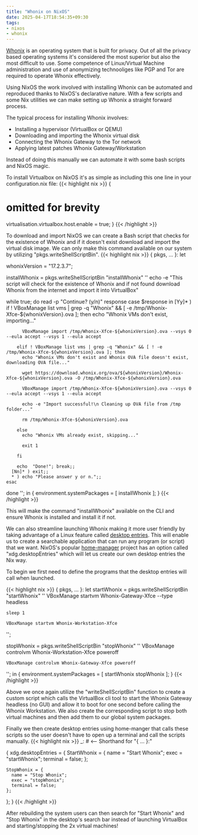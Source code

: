 ```yaml
---
title: "Whonix on NixOS"
date: 2025-04-17T18:54:35+09:30
tags:
- nixos
- whonix
---
```

[Whonix](https://www.whonix.org/) is an operating system that is built for privacy. Out of all the privacy based operating systems it's considered the most superior but also the most difficult to use. Some competence of Linux/Virtual Machine administration and use of anonymizing technooliges like PGP and Tor are required to operate Whonix effectively. 

Using NixOS the work involved with installing Whonix can be automated and reproduced thanks to NixOS's declarative nature. With a few scripts and some Nix utilities we can make setting up Whonix a straight forward process.

The typical process for installing Whonix involves:
- Installing a hypervisor (VirtualBox or QEMU)
- Downloading and importing the Whonix virtual disk
- Connecting the Whonix Gateway to the Tor network
- Applying latest patches Whonix Gateway/Workstation

Instead of doing this manually we can automate it with some bash scripts and NixOS magic.

To install Virtualbox on NixOS it's as simple as including this one line in your configuration.nix file:
{{< highlight nix >}}
{
  # omitted for brevity

  virtualisation.virtualbox.host.enable = true;
}
{{< /highlight >}}

To download and import NixOS we can create a Bash script that checks for the existence of Whonix and if it doesn't exist download and import the virtual disk image. We can only make this command available on our system by utilizing "pkgs.writeShellScriptBin".
{{< highlight nix >}}
{ pkgs, ... }: let

whonixVersion = "17.2.3.7";

installWhonix = pkgs.writeShellScriptBin "installWhonix" ''
  echo -e "This script will check for the existence of Whonix and if not found download Whonix from the internet and import it into VirtualBox"

  while true; do
    read -p "Continue? (y/n)" response
    case $response in
      [Yy]* )
        if ! VBoxManage list vms | grep -q "Whonix" && [ -e /tmp/Whonix-Xfce-${whonixVersion}.ova ]; then
          echo "Whonix VMs don't exist, importing..."

          VBoxManage import /tmp/Whonix-Xfce-${whonixVersion}.ova --vsys 0 --eula accept --vsys 1 --eula accept

        elif ! VBoxManage list vms | grep -q "Whonix" && [ ! -e /tmp/Whonix-Xfce-${whonixVersion}.ova ]; then
          echo "Whonix VMs don't exist and Whonix OVA file doesn't exist, downloading OVA file..."

          wget https://download.whonix.org/ova/${whonixVersion}/Whonix-Xfce-${whonixVersion}.ova -O /tmp/Whonix-Xfce-${whonixVersion}.ova

          VBoxManage import /tmp/Whonix-Xfce-${whonixVersion}.ova --vsys 0 --eula accept --vsys 1 --eula accept

          echo -e "Import successful!\n Cleaning up OVA file from /tmp folder..."

          rm /tmp/Whonix-Xfce-${whonixVersion}.ova

        else
          echo "Whonix VMs already exist, skipping..."

          exit 1

        fi

        echo  "Done!"; break;;
      [Nn]* ) exit;;
      * ) echo "Please answer y or n.";;
    esac
  done
'';
in {
  environment.systemPackages = [
    installWhonix
  ];
}
{{< /highlight >}}

This will make the command "installWhonix" available on the CLI and ensure Whonix is installed and install it if not.

We can also streamline launching Whonix making it more user friendly by taking advantage of a Linux feature called [desktop entries](https://wiki.archlinux.org/title/Desktop_entries). This will enable us to create a searchable application that can run any program (or script) that we want. NixOS's popular [home-manager](https://github.com/nix-community/home-manager) project has an option called "xdg.desktopEntries" which will let us create our own desktop entries the Nix way.

To begin we first need to define the programs that the desktop entries will call when launched.

{{< highlight nix >}}
{ pkgs, ... }: let
  startWhonix = pkgs.writeShellScriptBin "startWhonix" ''
    VBoxManage startvm Whonix-Gateway-Xfce --type headless

    sleep 1

    VBoxManage startvm Whonix-Workstation-Xfce
  '';

  stopWhonix = pkgs.writeShellScriptBin "stopWhonix" ''
    VBoxManage controlvm Whonix-Workstation-Xfce poweroff

    VBoxManage controlvm Whonix-Gateway-Xfce poweroff
  '';
in {
  environment.systemPackages = [
    startWhonix
    stopWhonix
  ];
}
{{< /highlight >}}

Above we once again utilize the "writeShellScriptBin" function to create a custom script which calls the VirtualBox cli tool to start the Whonix Gateway headless (no GUI) and allow it to boot for one second before calling the Whonix Workstation. We also create the corresponding script to stop both virtual machines and then add them to our global system packages.

Finally we then create desktop entries using home-manger that calls these scripts so the user doesn't have to open up a terminal and call the scripts manually.
{{< highlight nix >}}
_:  # <-- Shorthand for "{ ... }:"

{
  xdg.desktopEntries = {
    StartWhonix = {
      name = "Start Whonix";
      exec = "startWhonix";
      terminal = false;
    };

    StopWhonix = {
      name = "Stop Whonix";
      exec = "stopWhonix";
      terminal = false;
    };
  };
}
{{< /highlight >}}

After rebuilding the system users can then search for "Start Whonix" and "Stop Whonix" in the desktop's search bar instead of launching VirtualBox and starting/stopping the 2x virtual machines!
